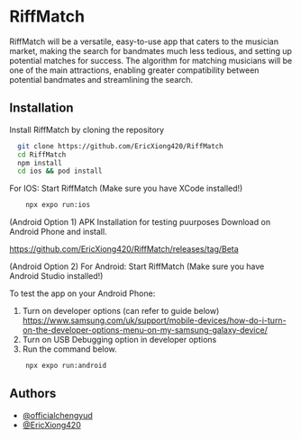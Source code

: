 
# RiffMatch

RiffMatch will be a versatile, easy-to-use app that caters to the musician market, making the search for bandmates much less tedious, and setting up potential matches for success. The algorithm for matching musicians will be one of the main attractions, enabling greater compatibility between potential bandmates and streamlining the search.

## Installation

Install RiffMatch by cloning the repository

```bash
  git clone https://github.com/EricXiong420/RiffMatch
  cd RiffMatch
  npm install
  cd ios && pod install
```

For IOS: Start RiffMatch (Make sure you have XCode installed!)
``` bash
    npx expo run:ios
```

(Android Option 1) APK Installation for testing puurposes 
Download on Android Phone and install.

https://github.com/EricXiong420/RiffMatch/releases/tag/Beta

(Android Option 2) For Android: Start RiffMatch (Make sure you have Android Studio installed!)

To test the app on your Android Phone:
1. Turn on developer options (can refer to guide below)
https://www.samsung.com/uk/support/mobile-devices/how-do-i-turn-on-the-developer-options-menu-on-my-samsung-galaxy-device/
2. Turn on USB Debugging option in developer options
3. Run the command below.

``` bash
    npx expo run:android
```
    
## Authors


- [@officialchengyud](https://www.github.com/officialchengyud)
- [@EricXiong420](https://www.github.com/ericxiong420)
